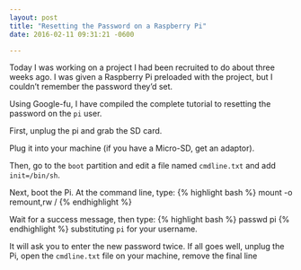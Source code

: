 ```yaml
---
layout: post
title: "Resetting the Password on a Raspberry Pi"
date: 2016-02-11 09:31:21 -0600

---
```

Today I was working on a project I had been recruited to do about three weeks ago. I was given a Raspberry Pi preloaded with the project, but I couldn’t remember the password they’d set.

Using Google-fu, I have compiled the complete tutorial to resetting the password on the `pi` user.

First, unplug the pi and grab the SD card.

Plug it into your machine (if you have a Micro-SD, get an adaptor).

Then, go to the `boot` partition and edit a file named `cmdline.txt` and add `init=/bin/sh`.

Next, boot the Pi. At the command line, type:
{% highlight bash %}
mount -o remount,rw /
{% endhighlight %}

Wait for a success message, then type:
{% highlight bash %}
passwd pi
{% endhighlight %}
substituting `pi` for your username. 

It will ask you to enter the new password twice. If all goes well, unplug the Pi, open the `cmdline.txt` file on your machine, remove the final line

